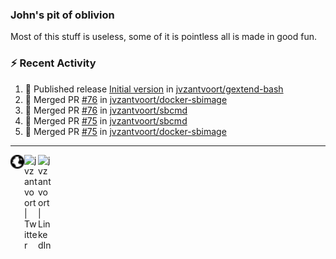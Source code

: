 ### John's pit of oblivion

Most of this stuff is useless, some of it is pointless all is made in good fun.

### :zap: Recent Activity

<!--START_SECTION:activity-->
1. 🚀 Published release [Initial version](https://github.com/jvzantvoort/gextend-bash/releases/tag/0.0.0) in [jvzantvoort/gextend-bash](https://github.com/jvzantvoort/gextend-bash)
2. 🎉 Merged PR [#76](https://github.com/jvzantvoort/docker-sbimage/pull/76) in [jvzantvoort/docker-sbimage](https://github.com/jvzantvoort/docker-sbimage)
3. 🎉 Merged PR [#76](https://github.com/jvzantvoort/sbcmd/pull/76) in [jvzantvoort/sbcmd](https://github.com/jvzantvoort/sbcmd)
4. 🎉 Merged PR [#75](https://github.com/jvzantvoort/sbcmd/pull/75) in [jvzantvoort/sbcmd](https://github.com/jvzantvoort/sbcmd)
5. 🎉 Merged PR [#75](https://github.com/jvzantvoort/docker-sbimage/pull/75) in [jvzantvoort/docker-sbimage](https://github.com/jvzantvoort/docker-sbimage)
<!--END_SECTION:activity-->

---

[<img align="left" alt="jvzantvoort.org" width="22px" src="https://raw.githubusercontent.com/iconic/open-iconic/master/svg/globe.svg" />][website]
[<img align="left" alt="jvzantvoort | Twitter" width="22px" src="https://cdn.jsdelivr.net/npm/simple-icons@v3/icons/twitter.svg" />][twitter]
[<img align="left" alt="jvzantvoort | LinkedIn" width="22px" src="https://cdn.jsdelivr.net/npm/simple-icons@v3/icons/linkedin.svg" />][linkedin]


[website]: https://vanzantvoort.org/
[twitter]: https://twitter.com/jvanzantvoort
[linkedin]: https://www.linkedin.com/in/johnvanzantvoort/
